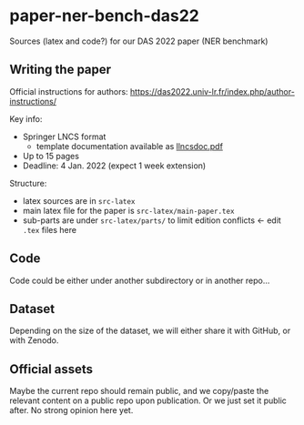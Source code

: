 # paper-ner-bench-das22
Sources (latex and code?) for our DAS 2022 paper (NER benchmark)

## Writing the paper
Official instructions for authors: <https://das2022.univ-lr.fr/index.php/author-instructions/>

Key info:
- Springer LNCS format
  - template documentation available as [llncsdoc.pdf](llncsdoc.pdf)
- Up to 15 pages
- Deadline: 4 Jan. 2022 (expect 1 week extension)

Structure:
- latex sources are in `src-latex`
- main latex file for the paper is `src-latex/main-paper.tex`
- sub-parts are under `src-latex/parts/` to limit edition conflicts ← edit `.tex` files here


## Code
Code could be either under another subdirectory or in another repo…


## Dataset
Depending on the size of the dataset, we will either share it with GitHub, or with Zenodo.

## Official assets
Maybe the current repo should remain public, and we copy/paste the relevant content on a public repo upon publication.
Or we just set it public after.
No strong opinion here yet.

